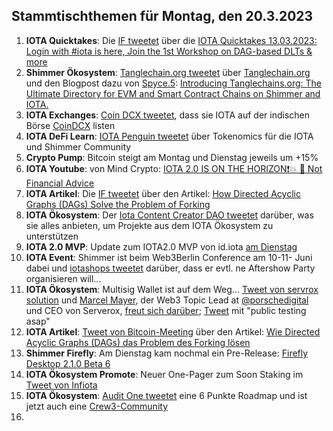 ## Stammtischthemen für Montag, den 20.3.2023

1. **IOTA Quicktakes**: Die [IF tweetet](2023-03-20/README.md) über die [IOTA Quicktakes 13.03.2023: Login with #iota is here, Join the 1st Workshop on DAG-based DLTs & more](https://www.youtube.com/watch?v=SuQC6cWy7a0)
2. **Shimmer Ökosystem**: [Tanglechain.org tweetet](https://twitter.com/TangleChains/status/1635535969679036417?s=20) über [Tanglechain.org](https://www.tanglechains.org/?testnets=true) und den Blogpost dazu von [Spyce.5](https://twitter.com/SPYCE_5): [Introducing Tanglechains.org: The Ultimate Directory for EVM and Smart Contract Chains on Shimmer and IOTA.](https://medium.com/spyce5/introducing-tanglechains-org-2f34c5cb2450)
3. **IOTA Exchanges**: [Coin DCX tweetet](https://twitter.com/CoinDCX/status/1635271724160913409?s=20), dass sie IOTA auf der indischen Börse [CoinDCX](https://coindcx.com/) listen
4. **IOTA DeFi Learn**: [IOTA Penguin tweetet](https://twitter.com/iota_penguin/status/1635627310119256065?s=20) über Tokenomics für die IOTA und Shimmer Community
5. **Crypto Pump**: Bitcoin steigt am Montag und Dienstag jeweils um +15% 
6. **IOTA Youtube**: von Mind Crypto: [IOTA 2.0 IS ON THE HORIZON❗💥 👀 Not Financial Advice](https://www.youtube.com/watch?v=_8FdB_2Zk14)
7. **IOTA Artikel**: Die [IF tweetet](https://twitter.com/iota/status/1635641940518551553?s=20) über den Artikel: [How Directed Acyclic Graphs (DAGs) Solve the Problem of Forking](https://beincrypto.com/learn/directed-acyclic-graphs/)
8. **IOTA Ökosystem**: Der [Iota Content Creator DAO tweetet](https://twitter.com/IOTAcontentDAO/status/1635666391092142083?s=20) darüber, was sie alles anbieten, um Projekte aus dem IOTA Ökosystem zu unterstützen
9. **IOTA 2.0 MVP**: Update zum IOTA2.0 MVP von id.iota [am Dienstag](https://twitter.com/id_iota/status/1635665965836021760?s=20)
10. **IOTA Event**: Shimmer ist beim Web3Berlin Conference am 10-11- Juni dabei und [iotashops tweetet](https://twitter.com/iotashop/status/1635652508126179329?s=20) darüber, dass er evtl. ne Aftershow Party organisieren will...
11. **IOTA Ökosystem**: Multisig Wallet ist auf dem Weg... [Tweet von servrox solution](https://twitter.com/servrox/status/1635716018889687060?s=20) und [Marcel Mayer](https://twitter.com/servrox1337), der Web3 Topic Lead at [@porschedigital](https://twitter.com/Porschedigital) und CEO von Serverox, [freut sich darüber](https://twitter.com/servrox1337/status/1635719888000909318?s=20); [Tweet](https://twitter.com/servrox/status/1635717041368727588?s=20) mit "public testing asap"
12. **IOTA Artikel**: [Tweet von Bitcoin-Meeting](https://twitter.com/Bitcoin_meeting/status/1635720390130507776?s=20) über den Artikel: [Wie Directed Acyclic Graphs (DAGs) das Problem des Forking lösen](https://steemit.com/iota/@uwe69/wie-directed-acyclic-graphs-dags-das-problem-des-forking-loesen)
13. **Shimmer Firefly**: Am Dienstag kam nochmal ein Pre-Release: [Firefly Desktop 2.1.0 Beta 6](https://github.com/iotaledger/firefly/releases/tag/desktop-2.1.0-beta-6)
14. **IOTA Ökosystem Promote**: Neuer One-Pager zum Soon Staking im [Tweet von Infiota](https://twitter.com/infiota/status/1635726649911136258?s=20) 
15. **IOTA Ökosystem**: [Audit One tweetet](https://twitter.com/auditone_team/status/1611288027539673092?s=20) eine 6 Punkte Roadmap und ist jetzt auch eine [Crew3-Community](https://crew3.xyz/c/auditone/invite/iyknuS0RJo9pX7iroP0CW)
16. 



